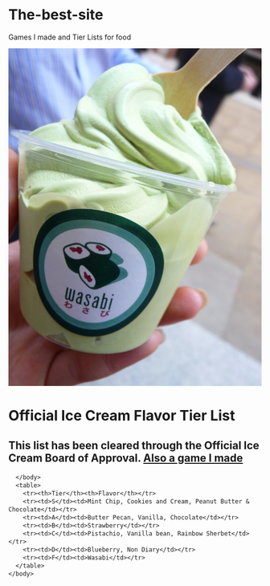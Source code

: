 # The-best-site
Games I made and Tier Lists for food
  <html lang="en">
       <head>
           <meta charset="utf-8">
           <title>Ice Cream Flavor Tier List</title>
       </head>
       <body>
           <img src="GREEN.jpg">
           <h1>
              Official Ice Cream Flavor Tier List 
          </h1>
          <style>
              body {
                 background-image url("")
          </style>
          <h2>
             This list has been cleared through the Official Ice Cream Board of Approval. 
             <a href="https://scratch.mit.edu/projects/246340804/#player">Also a game I made</a>
          </h2>
          
      </body>
      <table>
        <tr><th>Tier</th><th>Flavor</th></tr>
        <tr><td>S</td><td>Mint Chip, Cookies and Cream, Peanut Butter & Chocolate</td></tr>
        <tr><td>A</td><td>Butter Pecan, Vanilla, Chocolate</td></tr>
        <tr><td>B</td><td>Strawberry</td></tr>
        <tr><td>C</td><td>Pistachio, Vanilla bean, Rainbow Sherbet</td></tr>
        <tr><td>D</td><td>Blueberry, Non Diary</td></tr>
        <tr><td>F</td><td>Wasabi</td></tr>
      </table>
    </body>
  </html>
  <html>
<html>
<body background="Chip.jpg">
</body>
</html> 
